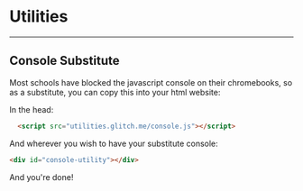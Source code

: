 Utilities
=====
__________________

Console Substitute
------
Most schools have blocked the javascript console on their chromebooks, so as a substitute, you can copy this into your html website:

In the head:

```html
  <script src="utilities.glitch.me/console.js"></script>
```

And wherever you wish to have your substitute console:
```html
<div id="console-utility"></div>
```

And you're done!